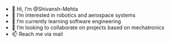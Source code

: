- 👋 Hi, I’m @Shivansh-Mehta
- 👀 I’m interested in robotics and aerospace systems
- 🌱 I’m currently learning software engineering
- 💞️ I’m looking to collaborate on projects based on mechatronics
- 📫 Reach me via mail

<!---
Shivansh-Mehta/Shivansh-Mehta is a ✨ special ✨ repository because its `README.md` (this file) appears on your GitHub profile.
You can click the Preview link to take a look at your changes.
--->
